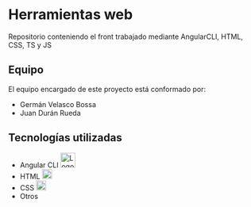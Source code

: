 # Herramientas web

Repositorio conteniendo el front trabajado mediante AngularCLI, HTML, CSS, TS y JS

## Equipo

El equipo encargado de este proyecto está conformado por:

- Germán Velasco Bossa
- Juan Durán Rueda

## Tecnologías utilizadas

- Angular CLI
    <img src="https://angular.io/assets/images/logos/angular/angular.svg" alt="Logo de Angular" width="30em">
- HTML
  <img src="https://cdn.worldvectorlogo.com/logos/html-1.svg" alt="Logo de HTML" width="20em">
- CSS
  <img src="https://upload.wikimedia.org/wikipedia/commons/thumb/d/d5/CSS3_logo_and_wordmark.svg/1452px-CSS3_logo_and_wordmark.svg.png" alt="Logo de CSS" width="20em">
- Otros



